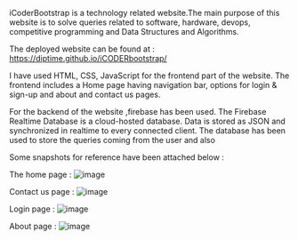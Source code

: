 iCoderBootstrap is a technology related website.The main purpose of this website is to solve queries related to software,
hardware, devops, competitive programming and Data Structures and Algorithms.

The deployed website can be found at : 
https://diptime.github.io/iCODERbootstrap/

I have used HTML, CSS, JavaScript for the frontend part of the website.
The frontend includes a Home page having navigation bar, options for login & sign-up and about and contact us pages.

For the backend of the website ,firebase has been used. The Firebase Realtime Database is a cloud-hosted database.
Data is stored as JSON and synchronized in realtime to every connected client. The database has been used to store 
the queries coming from the user and also

Some snapshots for reference have been attached below : 

The home page : 
![image](https://user-images.githubusercontent.com/73034611/184829051-db625abc-ed24-4f7d-9505-6c05313fca47.png)

Contact us page :
![image](https://user-images.githubusercontent.com/73034611/184829151-a27a4fe2-7aa2-4935-8de5-c780507ac0f7.png)

Login page :
![image](https://user-images.githubusercontent.com/73034611/184829311-46d98ae8-4cd0-4148-b3f2-9a2845f1c186.png)

About page :
![image](https://user-images.githubusercontent.com/73034611/184829378-e9fca598-0be7-4338-84f4-8e55894b7179.png)




